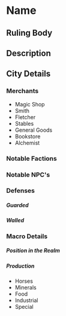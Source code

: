 # Name

## Ruling Body

## Description

## City Details

### Merchants
- Magic Shop
- Smith
- Fletcher
- Stables
- General Goods
- Bookstore
- Alchemist

### Notable Factions

### Notable NPC's

### Defenses

##### Guarded

##### Walled

### Macro Details

##### Position in the Realm

##### Production
- Horses
- Minerals
- Food
- Industrial
- Special